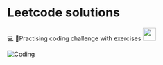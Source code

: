 # Leetcode solutions
💻 🌟Practising coding challenge with exercises <img src="https://media.giphy.com/media/WUlplcMpOCEmTGBtBW/giphy.gif" width="30">

<img alt="Coding" src="https://media.giphy.com/media/Y4ak9Ki2GZCbJxAnJD/giphy.gif">
